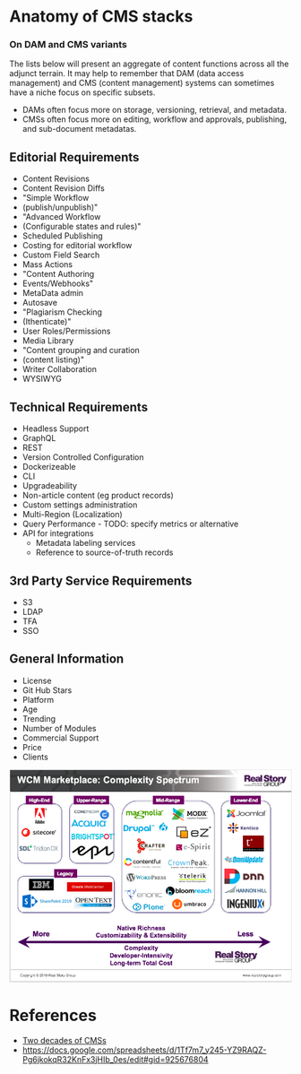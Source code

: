 # Anatomy of CMS stacks

### On DAM and CMS variants

The lists below will present an aggregate of content functions across all the adjunct terrain.  It may help to remember that DAM (data access management) and CMS (content management) systems can sometimes have a niche focus on specific subsets. 

* DAMs often focus more on storage, versioning, retrieval, and metadata.  
* CMSs often focus more on editing, workflow and approvals, publishing, and sub-document metadatas.

## Editorial Requirements
* Content Revisions
* Content Revision Diffs
* "Simple Workflow 
* (publish/unpublish)"
* "Advanced Workflow 
* (Configurable states and rules)"
* Scheduled Publishing
* Costing for editorial workflow
* Custom Field Search
* Mass Actions
* "Content Authoring 
* Events/Webhooks"
* MetaData admin
* Autosave
* "Plagiarism Checking 
* (Ithenticate)"
* User Roles/Permissions
* Media Library
* "Content grouping and curation 
* (content listing)"
* Writer Collaboration
* WYSIWYG

## Technical Requirements
* Headless Support
* GraphQL
* REST
* Version Controlled Configuration
* Dockerizeable
* CLI
* Upgradeability
* Non-article content (eg product records)
* Custom settings administration
* Multi-Region (Localization)
* Query Performance - TODO: specify metrics or alternative
* API for integrations
  * Metadata labeling services
  * Reference to source-of-truth records

## 3rd Party Service Requirements
* S3
* LDAP
* TFA
* SSO

## General Information
* License
* Git Hub Stars
* Platform
* Age
* Trending
* Number of Modules
* Commercial Support
* Price
* Clients

![Commercial CMS spectrum of complexity](assets/cms/CMS-complexity-spectrum.png)

# References
* [Two decades of CMSs](https://www.linkedin.com/pulse/two-decades-web-content-management-technology-tony-byrne/)
* https://docs.google.com/spreadsheets/d/1Tf7m7_y245-YZ9RAQZ-Pg6jkokqR32KnFx3jHIb_0es/edit#gid=925676804

